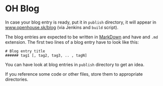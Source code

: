 # OH Blog

In case your blog entry is ready, put it in `publish` directory, it will appear in www.openhouse.sk/blog (via Jenkins and `build` script).

The blog entries are expected to be written in [MarkDown](http://daringfireball.net/projects/markdown/) and have and `.md` extension.
The first two lines of a blog entry have to look like this:

    # Blog entry title
    ###### tag1 [, tag2, tag3, .. , tagN]

You can have look at blog entries in `publish` directory to get an idea.

If you reference some code or other files, store them to appropriate directories.
